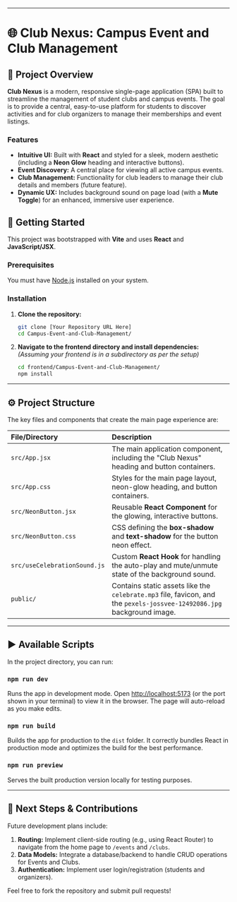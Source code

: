 -----

# 🌐 Club Nexus: Campus Event and Club Management

## 🌟 Project Overview

**Club Nexus** is a modern, responsive single-page application (SPA) built to streamline the management of student clubs and campus events. The goal is to provide a central, easy-to-use platform for students to discover activities and for club organizers to manage their memberships and event listings.

### Features

  * **Intuitive UI:** Built with **React** and styled for a sleek, modern aesthetic (including a **Neon Glow** heading and interactive buttons).
  * **Event Discovery:** A central place for viewing all active campus events.
  * **Club Management:** Functionality for club leaders to manage their club details and members (future feature).
  * **Dynamic UX:** Includes background sound on page load (with a **Mute Toggle**) for an enhanced, immersive user experience.

## 🚀 Getting Started

This project was bootstrapped with **Vite** and uses **React** and **JavaScript/JSX**.

### Prerequisites

You must have [Node.js](https://nodejs.org/en) installed on your system.

### Installation

1.  **Clone the repository:**

    ```bash
    git clone [Your Repository URL Here]
    cd Campus-Event-and-Club-Management/
    ```

2.  **Navigate to the frontend directory and install dependencies:**
    *(Assuming your frontend is in a subdirectory as per the setup)*

    ```bash
    cd frontend/Campus-Event-and-Club-Management/
    npm install
    ```

-----

## ⚙️ Project Structure

The key files and components that create the main page experience are:

| File/Directory | Description |
| :--- | :--- |
| `src/App.jsx` | The main application component, including the "Club Nexus" heading and button containers. |
| `src/App.css` | Styles for the main page layout, neon-glow heading, and button containers. |
| `src/NeonButton.jsx` | Reusable **React Component** for the glowing, interactive buttons. |
| `src/NeonButton.css` | CSS defining the **box-shadow** and **text-shadow** for the button neon effect. |
| `src/useCelebrationSound.js` | Custom **React Hook** for handling the auto-play and mute/unmute state of the background sound. |
| `public/` | Contains static assets like the `celebrate.mp3` file, favicon, and the `pexels-jossvee-12492086.jpg` background image. |

-----

## ▶️ Available Scripts

In the project directory, you can run:

### `npm run dev`

Runs the app in development mode. Open [http://localhost:5173](https://www.google.com/search?q=http://localhost:5173) (or the port shown in your terminal) to view it in the browser. The page will auto-reload as you make edits.

### `npm run build`

Builds the app for production to the `dist` folder. It correctly bundles React in production mode and optimizes the build for the best performance.

### `npm run preview`

Serves the built production version locally for testing purposes.

-----

## 🤝 Next Steps & Contributions

Future development plans include:

1.  **Routing:** Implement client-side routing (e.g., using React Router) to navigate from the home page to `/events` and `/clubs`.
2.  **Data Models:** Integrate a database/backend to handle CRUD operations for Events and Clubs.
3.  **Authentication:** Implement user login/registration (students and organizers).

Feel free to fork the repository and submit pull requests\!
